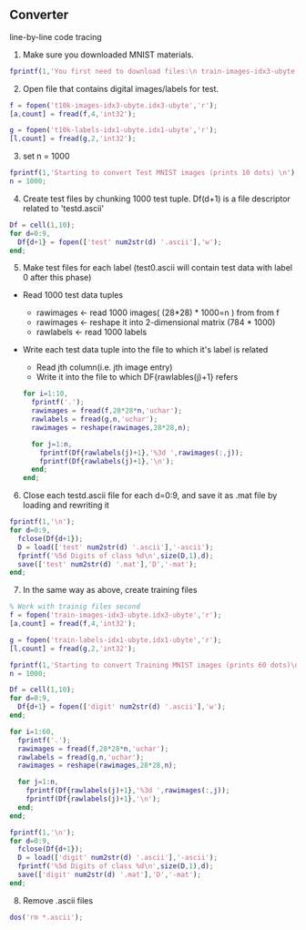 ## Converter

line-by-line code tracing

1. Make sure you downloaded MNIST materials.
  ```MATLAB
  fprintf(1,'You first need to download files:\n train-images-idx3-ubyte.gz\n train-labels-idx1-ubyte.gz\n t10k-images-idx3-ubyte.gz\n t10k-labels-idx1-ubyte.gz\n from http://yann.lecun.com/exdb/mnist/\n and gunzip them \n');
  ```
2. Open file that contains digital images/labels for test.
  ```MATLAB
  f = fopen('t10k-images-idx3-ubyte.idx3-ubyte','r');
  [a,count] = fread(f,4,'int32');

  g = fopen('t10k-labels-idx1-ubyte.idx1-ubyte','r');
  [l,count] = fread(g,2,'int32');
  ```
3. set n = 1000
  ```MATLAB
  fprintf(1,'Starting to convert Test MNIST images (prints 10 dots) \n');
  n = 1000;
  ```
4. Create test files by chunking 1000 test tuple. Df(d+1) is a file descriptor related to 'testd.ascii'
  ```MATLAB
  Df = cell(1,10);
  for d=0:9,
    Df{d+1} = fopen(['test' num2str(d) '.ascii'],'w');
  end;
  ```
5. Make test files for each label (test0.ascii will contain test data with label 0 after this phase)

* Read 1000 test data tuples
  * rawimages <- read 1000 images( (28*28) * 1000=n ) from from f
  * rawimages <- reshape it into 2-dimensional matrix (784 * 1000)
  * rawlabels <- read 1000 labels

* Write each test data tuple into the file to which it's label is related
  * Read jth column(i.e. jth image entry)
  * Write it into the file to which DF{rawlables(j)+1} refers

  ```MATLAB
  for i=1:10,
    fprintf('.');
    rawimages = fread(f,28*28*n,'uchar');
    rawlabels = fread(g,n,'uchar');
    rawimages = reshape(rawimages,28*28,n);

    for j=1:n,
      fprintf(Df{rawlabels(j)+1},'%3d ',rawimages(:,j));
      fprintf(Df{rawlabels(j)+1},'\n');
    end;
  end;
  ```

6. Close each testd.ascii file for each d=0:9, and save it as .mat file by loading and rewriting it
  ```MATLAB
  fprintf(1,'\n');
  for d=0:9,
    fclose(Df{d+1});
    D = load(['test' num2str(d) '.ascii'],'-ascii');
    fprintf('%5d Digits of class %d\n',size(D,1),d);
    save(['test' num2str(d) '.mat'],'D','-mat');
  end;
  ```
7. In the same way as above, create training files
  ```MATLAB
  % Work with trainig files second  
  f = fopen('train-images-idx3-ubyte.idx3-ubyte','r');
  [a,count] = fread(f,4,'int32');

  g = fopen('train-labels-idx1-ubyte.idx1-ubyte','r');
  [l,count] = fread(g,2,'int32');

  fprintf(1,'Starting to convert Training MNIST images (prints 60 dots)\n');
  n = 1000;

  Df = cell(1,10);
  for d=0:9,
    Df{d+1} = fopen(['digit' num2str(d) '.ascii'],'w');
  end;

  for i=1:60,
    fprintf('.');
    rawimages = fread(f,28*28*n,'uchar');
    rawlabels = fread(g,n,'uchar');
    rawimages = reshape(rawimages,28*28,n);

    for j=1:n,
      fprintf(Df{rawlabels(j)+1},'%3d ',rawimages(:,j));
      fprintf(Df{rawlabels(j)+1},'\n');
    end;
  end;

  fprintf(1,'\n');
  for d=0:9,
    fclose(Df{d+1});
    D = load(['digit' num2str(d) '.ascii'],'-ascii');
    fprintf('%5d Digits of class %d\n',size(D,1),d);
    save(['digit' num2str(d) '.mat'],'D','-mat');
  end;
  ```
8. Remove .ascii files
  ```MATLAB
  dos('rm *.ascii');
  ```
